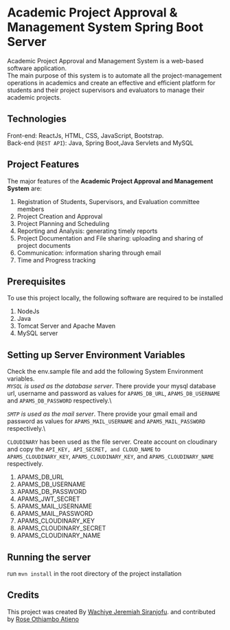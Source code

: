 # Academic Project Approval & Management System Spring Boot Server

Academic Project Approval and Management System is a web-based software application.\
The main purpose of this system is to automate all the project-management operations in academics and create an effective and efficient platform for students and their project supervisors and evaluators to manage their academic projects.

## Technologies
Front-end: ReactJs, HTML, CSS, JavaScript, Bootstrap.\
Back-end (`REST API`): Java, Spring Boot,Java Servlets and MySQL

## Project Features

The major features of the **Academic Project Approval and Management System** are:
1. Registration of Students, Supervisors, and Evaluation committee members
2. Project Creation and Approval
3. Project Planning and Scheduling
4. Reporting and Analysis: generating timely reports
5. Project Documentation and File sharing: uploading and sharing of project documents
6. Communication: information sharing through email
7. Time and Progress tracking

## Prerequisites

To use this project locally, the following software are required to be installed
1. NodeJs
2. Java
3. Tomcat Server and Apache Maven
4. MySQL server

## Setting up Server Environment Variables
Check the env.sample file and add the following System Environment variables.\
*`MYSQL` is used as the database server*. There provide your mysql database url, username and password as values for `APAMS_DB_URL`, `APAMS_DB_USERNAME` and `APAMS_DB_PASSWORD` respectively.\

*`SMTP` is used as the mail server*. There provide your gmail email and password as values for `APAMS_MAIL_USERNAME` and `APAMS_MAIL_PASSWORD` respectively.\

`CLOUDINARY` has been used as the file server. Create account on cloudinary and copy the `API_KEY, API_SECRET, and CLOUD_NAME` to `APAMS_CLOUDINARY_KEY`, `APAMS_CLOUDINARY_KEY`, and `APAMS_CLOUDINARY_NAME` respectively.

1. APAMS_DB_URL
2. APAMS_DB_USERNAME
3. APAMS_DB_PASSWORD
4. APAMS_JWT_SECRET
5. APAMS_MAIL_USERNAME
6. APAMS_MAIL_PASSWORD
7. APAMS_CLOUDINARY_KEY
8. APAMS_CLOUDINARY_SECRET
9. APAMS_CLOUDINARY_NAME

## Running the server
run `mvn install` in the root directory of the project installation

## Credits
This project was created By [Wachiye Jeremiah Siranjofu](https://github.com/Wachiye). and contributed by [Rose Othiambo Atieno](https://github.com/Rose)